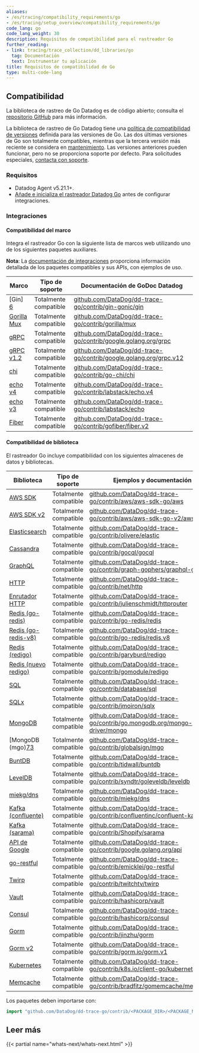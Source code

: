 ```yaml
---
aliases:
- /es/tracing/compatibility_requirements/go
- /es/tracing/setup_overview/compatibility_requirements/go
code_lang: go
code_lang_weight: 30
description: Requisitos de compatibilidad para el rastreador Go
further_reading:
- link: tracing/trace_collection/dd_libraries/go
  tag: Documentación
  text: Instrumentar tu aplicación
title: Requisitos de compatibilidad de Go
type: multi-code-lang
---
```


## Compatibilidad

La biblioteca de rastreo de Go Datadog es de código abierto; consulta el [repositorio GitHub][1] para más información.

La biblioteca de rastreo de Go Datadog tiene una [política de compatibilidad de versiones][2] definida para las versiones de Go. Las dos últimas versiones de Go son totalmente compatibles, mientras que la tercera versión más reciente se considera en [mantenimiento][3]. Las versiones anteriores pueden funcionar, pero no se proporciona soporte por defecto. Para solicitudes especiales, [contacta con soporte][4]. 

### Requisitos

- Datadog Agent v5.21.1+.
- [Añade e inicializa el rastreador Datadog Go][77] antes de configurar integraciones.

### Integraciones

#### Compatibilidad del marco

Integra el rastreador Go con la siguiente lista de marcos web utilizando uno de los siguientes paquetes auxiliares.

**Nota**: La [documentación de integraciones][5] proporciona información detallada de los paquetes compatibles y sus APIs, con ejemplos de uso.

| Marco         | Tipo de soporte    | Documentación de GoDoc Datadog                                              |
|-------------------|-----------------|--------------------------------------------------------------------------|
| [Gin] [6]          | Totalmente compatible | [github.com/DataDog/dd-trace-go/contrib/gin-gonic/gin][7]               |/v2
| [Gorilla Mux][8] | Totalmente compatible | [github.com/DataDog/dd-trace-go/contrib/gorilla/mux][9]                |/v2
| [gRPC][10]        | Totalmente compatible | [github.com/DataDog/dd-trace-go/contrib/google.golang.org/grpc][11]     |/v2
| [gRPC v1.2][10]   | Totalmente compatible | [github.com/DataDog/dd-trace-go/contrib/google.golang.org/grpc.v12][12] |/v2
| [chi][13]         | Totalmente compatible | [github.com/DataDog/dd-trace-go/contrib/go-chi/chi][14] |/v2
| [echo v4][15]     | Totalmente compatible | [github.com/DataDog/dd-trace-go/contrib/labstack/echo.v4][16]           |/v2
| [echo v3][15]     | Totalmente compatible | [github.com/DataDog/dd-trace-go/contrib/labstack/echo][17]              |/v2
| [Fiber][18]     | Totalmente compatible | [github.com/DataDog/dd-trace-go/contrib/gofiber/fiber.v2][19]              |/v2

#### Compatibilidad de biblioteca

El rastreador Go incluye compatibilidad con los siguientes almacenes de datos y bibliotecas.

| Biblioteca                 | Tipo de soporte    | Ejemplos y documentación                                                      |
|-------------------------|-----------------|---------------------------------------------------------------------------------|
| [AWS SDK][20]           | Totalmente compatible | [github.com/DataDog/dd-trace-go/contrib/aws/aws-sdk-go/aws][21]                |/v2
| [AWS SDK v2][75]        | Totalmente compatible | [github.com/DataDog/dd-trace-go/contrib/aws/aws-sdk-go-v2/aws][76]                |/v2
| [Elasticsearch][22]     | Totalmente compatible | [github.com/DataDog/dd-trace-go/contrib/olivere/elastic][23]                   |/v2
| [Cassandra][24]         | Totalmente compatible | [github.com/DataDog/dd-trace-go/contrib/gocql/gocql][25]                       |/v2
| [GraphQL][26]           | Totalmente compatible | [github.com/DataDog/dd-trace-go/contrib/graph-gophers/graphql-go][27]          |/v2
| [HTTP][28]              | Totalmente compatible | [github.com/DataDog/dd-trace-go/contrib/net/http][29]                          |/v2
| [Enrutador HTTP][30]       | Totalmente compatible | [github.com/DataDog/dd-trace-go/contrib/julienschmidt/httprouter][31]          |/v2
| [Redis (go-redis)][32]  | Totalmente compatible | [github.com/DataDog/dd-trace-go/contrib/go-redis/redis][33]                    |/v2
| [Redis (go-redis-v8)][34]| Totalmente compatible | [github.com/DataDog/dd-trace-go/contrib/go-redis/redis.v8][35]                |/v2
| [Redis (redigo)][36]    | Totalmente compatible | [github.com/DataDog/dd-trace-go/contrib/garyburd/redigo][37]                   |/v2
| [Redis (nuevo redigo)][38]| Totalmente compatible | [github.com/DataDog/dd-trace-go/contrib/gomodule/redigo][39]                   |/v2
| [SQL][40]               | Totalmente compatible | [github.com/DataDog/dd-trace-go/contrib/database/sql][41]                      |/v2
| [SQLx][42]              | Totalmente compatible | [github.com/DataDog/dd-trace-go/contrib/jmoiron/sqlx][43]                      |/v2
| [MongoDB][44]           | Totalmente compatible | [github.com/DataDog/dd-trace-go/contrib/go.mongodb.org/mongo-driver/mongo][45] |/v2
| [MongoDB (mgo)[73]      | Totalmente compatible | [github.com/DataDog/dd-trace-go/contrib/globalsign/mgo][46]                    |/v2
| [BuntDB][47]            | Totalmente compatible | [github.com/DataDog/dd-trace-go/contrib/tidwall/buntdb][48]                    |/v2
| [LevelDB][49]           | Totalmente compatible | [github.com/DataDog/dd-trace-go/contrib/syndtr/goleveldb/leveldb][50]          |/v2
| [miekg/dns][51]         | Totalmente compatible | [github.com/DataDog/dd-trace-go/contrib/miekg/dns][52]                         |/v2
| [Kafka (confluente)][53] | Totalmente compatible | [github.com/DataDog/dd-trace-go/contrib/confluentinc/confluent-kafka-go][54]   |/v2
| [Kafka (sarama)][55]    | Totalmente compatible | [github.com/DataDog/dd-trace-go/contrib/Shopify/sarama][56]                    |/v2
| [API de Google][57]        | Totalmente compatible | [github.com/DataDog/dd-trace-go/contrib/google.golang.org/api][58]             |/v2
| [go-restful][59]        | Totalmente compatible | [github.com/DataDog/dd-trace-go/contrib/emicklei/go-restful][60]               |/v2
| [Twirp][61]             | Totalmente compatible | [github.com/DataDog/dd-trace-go/contrib/twitchtv/twirp][62]                    |/v2
| [Vault][63]             | Totalmente compatible | [github.com/DataDog/dd-trace-go/contrib/hashicorp/vault][64]                   |/v2
| [Consul][65]            | Totalmente compatible | [github.com/DataDog/dd-trace-go/contrib/hashicorp/consul][66]                  |/v2
| [Gorm][67]              | Totalmente compatible | [github.com/DataDog/dd-trace-go/contrib/jinzhu/gorm][68]                       |/v2
| [Gorm v2][69]           | Totalmente compatible | [github.com/DataDog/dd-trace-go/contrib/gorm.io/gorm.v1][70]                   |/v2
| [Kubernetes][71]        | Totalmente compatible | [github.com/DataDog/dd-trace-go/contrib/k8s.io/client-go/kubernetes][72]       |/v2
| [Memcache][73]          | Totalmente compatible | [github.com/DataDog/dd-trace-go/contrib/bradfitz/gomemcache/memcache][74]      |/v2


Los paquetes deben importarse con:

```go
import "github.com/DataDog/dd-trace-go/contrib/<PACKAGE_DIR>/<PACKAGE_NAME>/v2"
```

## Leer más

{{< partial name="whats-next/whats-next.html" >}}

[1]: https://github.com/DataDog/dd-trace-go
[2]: https://github.com/DataDog/dd-trace-go#support-policy
[3]: https://github.com/DataDog/dd-trace-go#support-maintenance
[4]: https://www.datadoghq.com/support/
[5]: https://pkg.go.dev/github.com/DataDog/dd-trace-go/v2/contrib
[6]: https://gin-gonic.com
[7]: https://pkg.go.dev/github.com/DataDog/dd-trace-go/contrib/gin-gonic/gin/v2
[8]: http://www.gorillatoolkit.org/pkg/mux
[9]: https://pkg.go.dev/github.com/DataDog/dd-trace-go/contrib/gorilla/mux/v2
[10]: https://github.com/grpc/grpc-go
[11]: https://pkg.go.dev/github.com/DataDog/dd-trace-go/contrib/google.golang.org/grpc/v2
[12]: https://pkg.go.dev/github.com/DataDog/dd-trace-go/contrib/google.golang.org/grpc.v12/v2
[13]: https://github.com/go-chi/chi
[14]: https://pkg.go.dev/github.com/DataDog/dd-trace-go/contrib/go-chi/chi/v2
[15]: https://github.com/labstack/echo
[16]: https://pkg.go.dev/github.com/DataDog/dd-trace-go/contrib/labstack/echo.v4/v2
[17]: https://pkg.go.dev/github.com/DataDog/dd-trace-go/contrib/labstack/echo/v2
[18]: https://github.com/gofiber/fiber
[19]: https://pkg.go.dev/github.com/DataDog/dd-trace-go/contrib/gofiber/fiber.v2/v2
[20]: https://aws.amazon.com/sdk-for-go
[21]: https://pkg.go.dev/github.com/DataDog/dd-trace-go/contrib/aws/aws-sdk-go/aws/v2
[22]: https://github.com/olivere/elastic
[23]: https://pkg.go.dev/github.com/DataDog/dd-trace-go/contrib/olivere/elastic/v2
[24]: https://github.com/gocql/gocql
[25]: https://pkg.go.dev/github.com/DataDog/dd-trace-go/contrib/gocql/gocql/v2
[26]: https://github.com/graph-gophers/graphql-go
[27]: https://pkg.go.dev/github.com/DataDog/dd-trace-go/contrib/graph-gophers/graphql-go/v2
[28]: https://golang.org/pkg/net/http
[29]: https://pkg.go.dev/github.com/DataDog/dd-trace-go/contrib/net/http/v2
[30]: https://github.com/julienschmidt/httprouter
[31]: https://pkg.go.dev/github.com/DataDog/dd-trace-go/contrib/julienschmidt/httprouter/v2
[32]: https://github.com/go-redis/redis
[33]: https://pkg.go.dev/github.com/DataDog/dd-trace-go/contrib/go-redis/redis/v2
[34]: https://github.com/go-redis/redis/v8
[35]: https://pkg.go.dev/github.com/DataDog/dd-trace-go/contrib/go-redis/redis.v8/v2
[36]: https://github.com/garyburd/redigo
[37]: https://pkg.go.dev/github.com/DataDog/dd-trace-go/contrib/garyburd/redigo/v2
[38]: https://github.com/gomodule/redigo
[39]: https://pkg.go.dev/github.com/DataDog/dd-trace-go/contrib/gomodule/redigo/v2
[40]: https://golang.org/pkg/database/sql
[41]: https://pkg.go.dev/github.com/DataDog/dd-trace-go/contrib/database/sql/v2
[42]: https://github.com/jmoiron/sqlx
[43]: https://pkg.go.dev/github.com/DataDog/dd-trace-go/contrib/jmoiron/sqlx/v2
[44]: https://github.com/mongodb/mongo-go-driver
[45]: https://pkg.go.dev/github.com/DataDog/dd-trace-go/contrib/go.mongodb.org/mongo-driver/mongo/v2
[46]: https://pkg.go.dev/github.com/DataDog/dd-trace-go/contrib/globalsign/mgo/v2
[47]: https://github.com/tidwall/buntdb
[48]: https://pkg.go.dev/github.com/DataDog/dd-trace-go/contrib/tidwall/buntdb/v2
[49]: https://github.com/syndtr/goleveldb
[50]: https://pkg.go.dev/github.com/DataDog/dd-trace-go/contrib/syndtr/goleveldb/leveldb/v2
[51]: https://github.com/miekg/dns
[52]: https://pkg.go.dev/github.com/DataDog/dd-trace-go/contrib/miekg/dns/v2
[53]: https://github.com/confluentinc/confluent-kafka-go
[54]: https://pkg.go.dev/github.com/DataDog/dd-trace-go/contrib/confluentinc/confluent-kafka-go/v2
[55]: https://github.com/Shopify/sarama
[56]: https://pkg.go.dev/github.com/DataDog/dd-trace-go/contrib/Shopify/sarama/v2
[57]: https://github.com/googleapis/google-api-go-client
[58]: https://pkg.go.dev/github.com/DataDog/dd-trace-go/contrib/google.golang.org/api/v2
[59]: https://github.com/emicklei/go-restful
[60]: https://pkg.go.dev/github.com/DataDog/dd-trace-go/contrib/emicklei/go-restful/v2
[61]: https://github.com/twitchtv/twirp
[62]: https://pkg.go.dev/github.com/DataDog/dd-trace-go/contrib/twitchtv/twirp/v2
[63]: https://github.com/hashicorp/vault
[64]: https://pkg.go.dev/github.com/DataDog/dd-trace-go/contrib/hashicorp/vault/v2
[65]: https://github.com/hashicorp/consul
[66]: https://pkg.go.dev/github.com/DataDog/dd-trace-go/contrib/hashicorp/consul/v2
[67]: https://github.com/jinzhu/gorm
[68]: https://pkg.go.dev/github.com/DataDog/dd-trace-go/contrib/jinzhu/gorm/v2
[69]: https://gorm.io/
[70]: https://github.com/DataDog/dd-trace-go/contrib/gorm.io/gorm.v1/v2
[71]: https://github.com/kubernetes/client-go
[72]: https://pkg.go.dev/github.com/DataDog/dd-trace-go/contrib/k8s.io/client-go/kubernetes/v2
[73]: https://github.com/bradfitz/gomemcache/memcache
[74]: https://pkg.go.dev/github.com/DataDog/dd-trace-go/contrib/bradfitz/gomemcache/memcache/v2
[75]: https://aws.github.io/aws-sdk-go-v2/docs/
[76]: https://pkg.go.dev/github.com/DataDog/dd-trace-go/contrib/aws/aws-sdk-go-v2/aws/v2
[77]: /es/tracing/trace_collection/library_config/go/